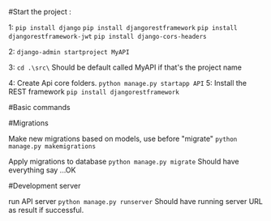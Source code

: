 #Start the project :

1:
    `pip install django`
    `pip install djangorestframework`
    `pip install djangorestframework-jwt`
    `pip install django-cors-headers`

2:
    `django-admin startproject MyAPI`

3:
    `cd .\src\` Should be default called MyAPI if that's the project name

4:
    Create Api core folders.
    `python manage.py startapp API`
5:
    Install the REST framework
    `pip install djangorestframework`

#Basic commands

#Migrations

Make new migrations based on models, use before "migrate"
`python manage.py makemigrations`

Apply migrations to database
`python manage.py migrate`
Should have everything say ...OK

#Development server

run API server
`python manage.py runserver`
Should have running server URL as result if successful.








